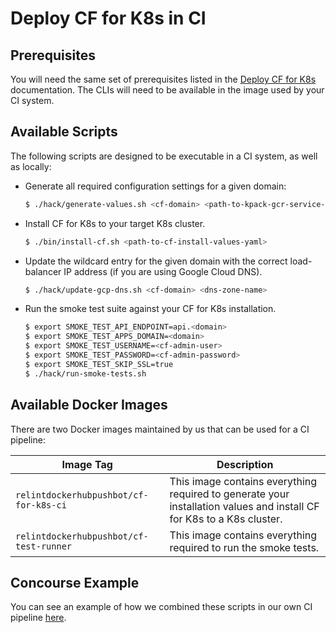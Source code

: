 # Deploy CF for K8s in CI

## Prerequisites

You will need the same set of prerequisites listed in the [Deploy CF for K8s](deploy.md#prerequisites) documentation. The CLIs will need to be available in the image used by your CI system.

## Available Scripts

The following scripts are designed to be executable in a CI system, as well as locally:

- Generate all required configuration settings for a given domain:

  ```bash
  $ ./hack/generate-values.sh <cf-domain> <path-to-kpack-gcr-service-account-json> > <path-to-cf-install-values-yaml>
  ```

- Install CF for K8s to your target K8s cluster.

  ```bash
  $ ./bin/install-cf.sh <path-to-cf-install-values-yaml>
  ```

- Update the wildcard entry for the given domain with the correct load-balancer IP address (if you are using Google Cloud DNS).

   ```bash
  $ ./hack/update-gcp-dns.sh <cf-domain> <dns-zone-name>
   ```

- Run the smoke test suite against your CF for K8s installation.

   ```bash
   $ export SMOKE_TEST_API_ENDPOINT=api.<domain>
   $ export SMOKE_TEST_APPS_DOMAIN=<domain>
   $ export SMOKE_TEST_USERNAME=<cf-admin-user>
   $ export SMOKE_TEST_PASSWORD=<cf-admin-password>
   $ export SMOKE_TEST_SKIP_SSL=true
   $ ./hack/run-smoke-tests.sh
   ```

## Available Docker Images

There are two Docker images maintained by us that can be used for a CI pipeline:

| Image Tag | Description |
|---|----|
| `relintdockerhubpushbot/cf-for-k8s-ci` | This image contains everything required to generate your installation values and install CF for K8s to a K8s cluster. |
| `relintdockerhubpushbot/cf-test-runner` | This image contains everything required to run the smoke tests. |

## Concourse Example

You can see an example of how we combined these scripts in our own CI pipeline [here](../ci/pipelines/cf-for-k8s.yml).
